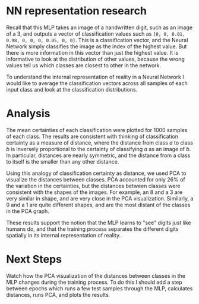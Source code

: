 # NN representation research
Recall that this MLP takes an image of a handwritten digit, such as an image of a 3, and outputs a vector of classification values such as `[0, 0, 0.01, 0.98, 0, 0, 0, 0.05, 0, 0]`. This is a classification vector, and the Neural Network simply classifies the image as the index of the highest value. But there is more information in this vector than just the highest value. It is informative to look at the distribution of other values, because the wrong values tell us which classes are closest to other in the network. 

To understand the internal representation of reality in a Neural Network I would like to average the classification vectors across all samples of each input class and look at the classification distributions.

# Analysis
The mean certainties of each classification were plotted for 1000 samples of each class. The results are consistent with thinking of classification certainty as a measure of distance, where the distance from class $a$ to class $b$ is inversely proportional to the certainty of classifying $a$ as an image of $b$. In particular, distances are nearly symmetric, and the distance from a class to itself is the smaller than any other distance. 

Using this analogy of classification certainty as distance, we used PCA to visualize the distances between classes. PCA accounted for only 26% of the variation in the certainties, but the distances between classes were consistent with the shapes of the images. For example, an 8 and a 3 are very similar in shape, and are very close in the PCA visualization. Similarly, a 0 and a 1 are quite different shapes, and are the most distant of the classes in the PCA graph. 

These results support the notion that the MLP learns to "see" digits just like humans do, and that the training process separates the different digits spatially in its internal representation of reality.

# Next Steps
Watch how the PCA visualization of the distances between classes in the MLP changes during the training process. To do this I should add a step between epochs which runs a few test samples through the MLP, calculates distances, runs PCA, and plots the results.